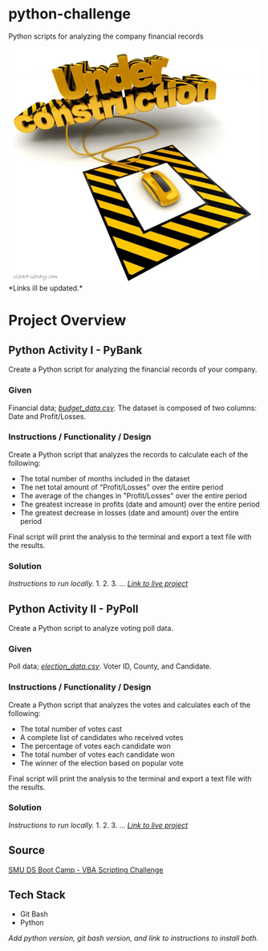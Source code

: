 # python-challenge
Python scripts for analyzing the company financial records

<img src="images/under-construction.png" alt="drawing" width="500"/>
*Links ill be updated.*

# Project Overview
## Python Activity I - PyBank
Create a Python script for analyzing the financial records of your company.

### Given
Financial data; [*budget_data.csv*](https://github.com/kirpatrick/python-challenge). The dataset is composed of two columns: Date and Profit/Losses.

### Instructions / Functionality / Design
Create a Python script that analyzes the records to calculate each of the following:
- The total number of months included in the dataset
- The net total amount of "Profit/Losses" over the entire period
- The average of the changes in "Profit/Losses" over the entire period
- The greatest increase in profits (date and amount) over the entire period
- The greatest decrease in losses (date and amount) over the entire period

 Final script will print the analysis to the terminal and export a text file with the results.
 
 ### Solution
*Instructions to run locally.*
1.
2.
3.
...
[*Link to live project*](https://github.com/kirpatrick/python-challenge)

## Python Activity II - PyPoll
Create a Python script to analyze voting poll data.

### Given
Poll data; [*election_data.csv*](https://github.com/kirpatrick/python-challenge). Voter ID, County, and Candidate.

### Instructions / Functionality / Design
Create a Python script that analyzes the votes and calculates each of the following:
- The total number of votes cast
- A complete list of candidates who received votes
- The percentage of votes each candidate won
- The total number of votes each candidate won
- The winner of the election based on popular vote

 Final script will print the analysis to the terminal and export a text file with the results.

### Solution
*Instructions to run locally.*
1.
2.
3.
...
[*Link to live project*](https://github.com/kirpatrick/python-challenge)

## Source
[SMU DS Boot Camp - VBA Scripting Challenge](https://smu.bootcampcontent.com/SMU-Coding-Bootcamp/SMU-DAL-DATA-PT-11-2019-U-C/tree/master/02-Homework/03-Python/Instructions)

## Tech Stack
- Git Bash
- Python

*Add python version, git bash version, and link to instructions to install both.*
